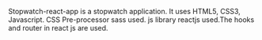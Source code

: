 Stopwatch-react-app is a stopwatch application. It uses HTML5, CSS3, Javascript. CSS Pre-processor sass used. js library reactjs used.The hooks and router in react js are used.
